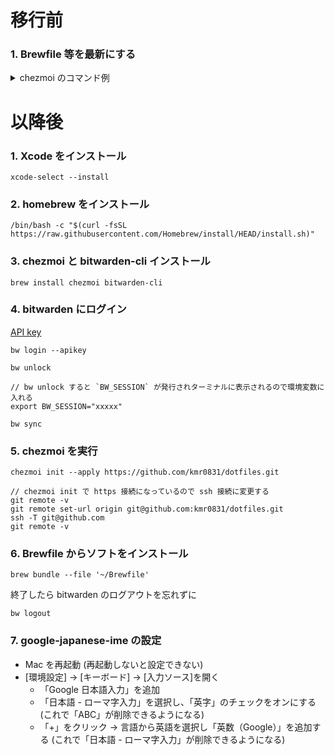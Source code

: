 # 移行前
### 1. Brewfile 等を最新にする

<details>

<summary>chezmoi のコマンド例</summary>

```diff
~  % chezmoi cd
~/.local/share/chezmoi (main) % code .

***VS Code でファイルを直接編集する & commit***

// diff が確認できる
~/.local/share/chezmoi (main) % chezmoi diff
? Master password: [hidden]
diff --git a/Brewfile b/Brewfile
index 35cad64a7b8de69a95dffe4c66ac53e85a51217c..2488f4f4632585f05963c14cbf4a7136ddfccc30 100644
--- a/Brewfile
+++ b/Brewfile
@@ -5,6 +5,8 @@ brew "bitwarden-cli"
 brew "chezmoi"
 brew "git"
 brew "colima"
+brew "docker"
+brew "docker-compose"
 brew "jq"
 brew "yq"
 brew "ghq"

// local にも反映する
~/.local/share/chezmoi +(main) % chezmoi apply

~/.local/share/chezmoi (main) % git push
```

```
// brew でインストールしたものを確認
brew bundle list
```

</details>

# 以降後
### 1. Xcode をインストール
```
xcode-select --install
```
### 2. homebrew をインストール
```
/bin/bash -c "$(curl -fsSL https://raw.githubusercontent.com/Homebrew/install/HEAD/install.sh)"
```
### 3. chezmoi と bitwarden-cli インストール
```
brew install chezmoi bitwarden-cli
```
### 4. bitwarden にログイン
[API key](https://bitwarden.com/ja-jp/help/personal-api-key/)
```
bw login --apikey
```
```
bw unlock
```
```
// bw unlock すると `BW_SESSION` が発行されターミナルに表示されるので環境変数に入れる
export BW_SESSION="xxxxx"
```
```
bw sync
```
### 5. chezmoi を実行
```
chezmoi init --apply https://github.com/kmr0831/dotfiles.git
```
```
// chezmoi init で https 接続になっているので ssh 接続に変更する
git remote -v
git remote set-url origin git@github.com:kmr0831/dotfiles.git
ssh -T git@github.com
git remote -v
```
### 6. Brewfile からソフトをインストール
```
brew bundle --file '~/Brewfile'
```

終了したら bitwarden のログアウトを忘れずに
```
bw logout
```
### 7. google-japanese-ime の設定

- Mac を再起動 (再起動しないと設定できない)
- [環境設定] → [キーボード] → [入力ソース]を開く
  - 「Google 日本語入力」を追加
  - 「日本語 - ローマ字入力」を選択し、「英字」のチェックをオンにする (これで「ABC」が削除できるようになる)
  - 「+」をクリック →  言語から英語を選択し「英数（Google）」を追加する (これで「日本語 - ローマ字入力」が削除できるようになる)

